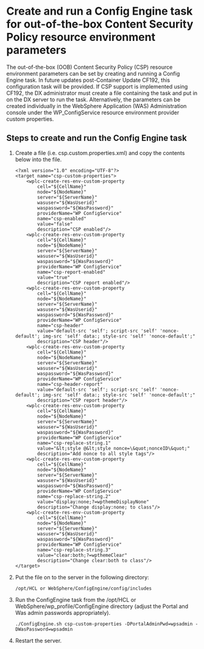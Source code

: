 # Create and run a Config Engine task for out-of-the-box Content Security Policy resource environment parameters

The out-of-the-box \(OOB\) Content Security Policy \(CSP\) resource environment parameters can be set by creating and running a Config Engine task. In future updates post-Container Update CF192, this configuration task will be provided. If CSP support is implemented using CF192, the DX administrator must create a file containing the task and put in on the DX server to run the task. Alternatively, the parameters can be created individually in the WebSphere Application \(WAS\) Administration console under the WP\_ConfigService resource environment provider custom properties.

## Steps to create and run the Config Engine task

1.  Create a file \(i.e. csp.custom.properties.xml\) and copy the contents below into the file.

    ```
    <?xml version="1.0" encoding="UTF-8"?>
    <target name="csp-custom-properties">
        <wplc-create-res-env-custom-property
            cell="${CellName}"
            node="${NodeName}"
            server="${ServerName}"
            wasuser="${WasUserid}"
            waspassword="${WasPassword}"
            providerName="WP ConfigService"
            name="csp-enabled"
            value="false"
            description="CSP enabled"/>
        <wplc-create-res-env-custom-property
            cell="${CellName}"
            node="${NodeName}"
            server="${ServerName}"
            wasuser="${WasUserid}"
            waspassword="${WasPassword}"
            providerName="WP ConfigService"
            name="csp-report-enabled"
            value="true"
            description="CSP report enabled"/>
        <wplc-create-res-env-custom-property
            cell="${CellName}"
            node="${NodeName}"
            server="${ServerName}"
            wasuser="${WasUserid}"
            waspassword="${WasPassword}"
            providerName="WP ConfigService"
            name="csp-header"
            value="default-src 'self'; script-src 'self' 'nonce-default'; img-src 'self' data:; style-src 'self' 'nonce-default';"
            description="CSP header"/>  
        <wplc-create-res-env-custom-property
            cell="${CellName}"
            node="${NodeName}"
            server="${ServerName}"
            wasuser="${WasUserid}"
            waspassword="${WasPassword}"
            providerName="WP ConfigService"
            name="csp-header-report"
            value="default-src 'self'; script-src 'self' 'nonce-default'; img-src 'self' data:; style-src 'self' 'nonce-default';"
            description="CSP report header"/>
        <wplc-create-res-env-custom-property
            cell="${CellName}"
            node="${NodeName}"
            server="${ServerName}"
            wasuser="${WasUserid}"
            waspassword="${WasPassword}"
            providerName="WP ConfigService"
            name="csp-replace-string.1"
            value="&lt;style @&lt;style nonce=\&quot;nonceID\&quot;"
            description="Add nonce to all style tags"/>  
        <wplc-create-res-env-custom-property
            cell="${CellName}"
            node="${NodeName}"
            server="${ServerName}"
            wasuser="${WasUserid}"
            waspassword="${WasPassword}"
            providerName="WP ConfigService"
            name="csp-replace-string.2"
            value="display:none;?=wpthemeDisplayNone"        
            description="Change display:none; to class"/> 
        <wplc-create-res-env-custom-property
            cell="${CellName}"
            node="${NodeName}"
            server="${ServerName}"
            wasuser="${WasUserid}"
            waspassword="${WasPassword}"
            providerName="WP ConfigService"
            name="csp-replace-string.3"
            value="clear:both;?=wpthemeClear"
            description="Change clear:both to class"/>                  
    </target>
    ```

2.  Put the file on to the server in the following directory:

    ```
    /opt/HCL or WebSphere/ConfigEngine/config/includes
    ```

3.  Run the ConfigEngine task from the /opt/HCL or WebSphere/wp\_profile/ConfigEngine directory \(adjust the Portal and Was admin passwords appropriately\).

    ```
    ./ConfigEngine.sh csp-custom-properties -DPortalAdminPwd=wpsadmin -DWasPassword=wpsadmin 
    ```

4.  Restart the server.


